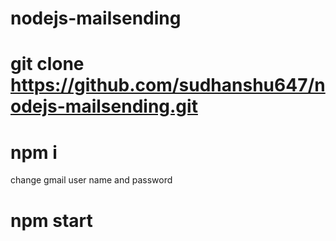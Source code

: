 # nodejs-mailsending

# git clone https://github.com/sudhanshu647/nodejs-mailsending.git

# npm i

change gmail user name and password

# npm start
